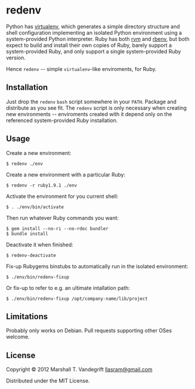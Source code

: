 # redenv

Python has [virtualenv](http://www.virtualenv.org/en/latest/index.html), which
generates a simple directory structure and shell configuration implementing an
isolated Python environment using a system-provided Python interpreter.  Ruby
has both [rvm](https://rvm.io/) and
[rbenv](https://github.com/sstephenson/rbenv), but both expect to build and
install their own copies of Ruby, barely support a system-provided Ruby, and
only support a single system-provided Ruby version.

Hence `redenv` -- simple `virtualenv`-like enviroments, for Ruby.

## Installation

Just drop the `redenv` `bash` script somewhere in your `PATH`.  Package and
distribute as you see fit.  The `redenv` script is only necessary when creating
new environments -- enviroments created with it depend only on the referenced
system-provided Ruby installation.

## Usage

Create a new environment:

    $ redenv ./env
    
Create a new environment with a particular Ruby:

    $ redenv -r ruby1.9.1 ./env
    
Activate the environment for you current shell:

    $ . ./env/bin/activate
    
Then run whatever Ruby commands you want:

    $ gem install --no-ri --no-rdoc bundler
    $ bundle install
    
Deactivate it when finished:

    $ redenv-deactivate
    
Fix-up Rubygems binstubs to automatically run in the isolated environment:

    $ ./env/bin/redenv-fixup
    
Or fix-up to refer to e.g. an ultimate intallation path:

    $ ./env/bin/redenv-fixup /opt/company-name/lib/project

## Limitations

Probably only works on Debian.  Pull requests supporting other OSes welcome.

## License

Copyright © 2012 Marshall T. Vandegrift <llasram@gmail.com>

Distributed under the MIT License.
